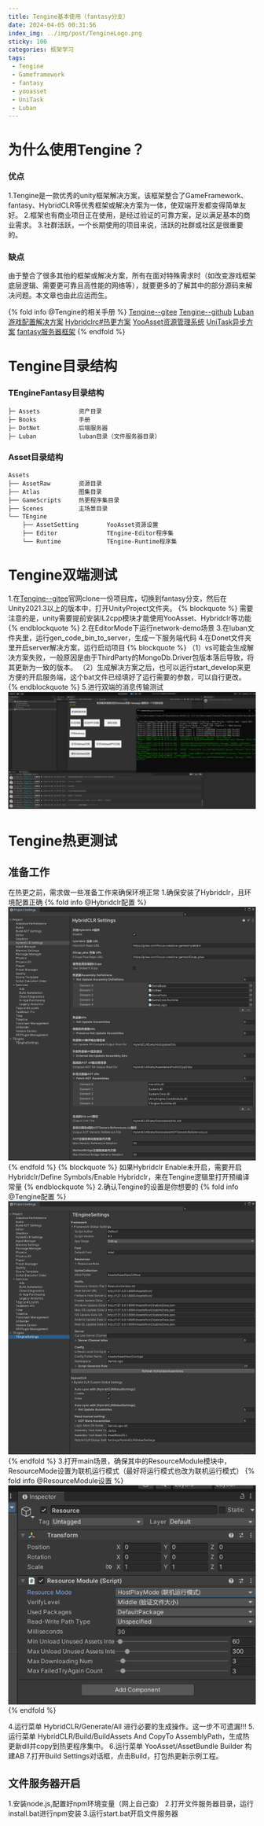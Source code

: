 ```yaml
---
title: Tengine基本使用（fantasy分支）
date: 2024-04-05 00:31:56
index_img: ../img/post/TengineLogo.png
sticky: 100
categories: 框架学习
tags: 
 - Tengine
 - Gameframework
 - fantasy
 - yooasset
 - UniTask
 - Luban
---
```

# 为什么使用Tengine？

### 优点
1.Tengine是一款优秀的unity框架解决方案，该框架整合了GameFramework、fantasy、HybridCLR等优秀框架或解决方案为一体，使双端开发都变得简单友好。
2.框架也有商业项目正在使用，是经过验证的可靠方案，足以满足基本的商业需求。
3.社群活跃，一个长期使用的项目来说，活跃的社群或社区是很重要的。
### 缺点
由于整合了很多其他的框架或解决方案，所有在面对特殊需求时（如改变游戏框架底层逻辑、需要更可靠且高性能的网络等），就要更多的了解其中的部分源码来解决问题。本文章也由此应运而生。

{% fold info @Tengine的相关手册 %}
[Tengine--gitee](https://gitee.com/game-for-all_0/TEngine)
[Tengine--github](https://github.com/ALEXTANGXIAO/TEngine)
[Luban游戏配置解决方案](https://luban.doc.code-philosophy.com/)
[Hybridclrc#热更方案](https://hybridclr.doc.code-philosophy.com/)
[YooAsset资源管理系统](https://www.yooasset.com/)
[UniTask异步方案](https://github.com/Cysharp/UniTask)
[fantasy服务器框架](https://github.com/qq362946/Fantasy)
{% endfold %}

# Tengine目录结构

### TEngineFantasy目录结构
```TEngineFantasy
├─ Assets           资产目录
├─ Books            手册
├─ DotNet           后端服务器     
├─ Luban            luban目录（文件服务器目录）
```

### Asset目录结构
```目录
Assets
├── AssetRaw        资源目录
├── Atlas           图集目录
├── GameScripts     热更程序集目录
├── Scenes          主场景目录
└── TEngine              
    ├── AssetSetting        YooAsset资源设置  
    ├── Editor              TEngine-Editor程序集
    └── Runtime             TEngine-Runtime程序集
```
# Tengine双端测试

1.在[Tengine--gitee](https://gitee.com/game-for-all_0/TEngine)官网clone一份项目库，切换到fantasy分支，然后在Unity2021.3以上的版本中，打开UnityProject文件夹。
{% blockquote %}
需要注意的是，unity需要提前安装IL2cpp模块才能使用YooAsset、Hybridclr等功能
{% endblockquote %}
2.在EditorMode下运行network-demo场景
3.在luban文件夹里，运行gen_code_bin_to_server，生成一下服务端代码
4.在Donet文件夹里开启server解决方案，运行启动项目
{% blockquote %}
（1）vs可能会生成解决方案失败，一般原因是由于ThirdParty的MongoDb.Driver包版本落后导致，将其更新为一致的版本。
（2）生成解决方案之后，也可以运行start_develop来更方便的开启服务端，这个bat文件已经填好了运行需要的参数，可以自行更改。
{% endblockquote %}
5.进行双端的消息传输测试
![双端测试截图](../img/post/Tengine基本使用/{52D8ECAD-3813-4130-AA2A-D605FE942883}.png)

# Tengine热更测试
## 准备工作
在热更之前，需求做一些准备工作来确保环境正常
1.确保安装了Hybridclr，且环境配置正确
{% fold info @Hybridclr配置 %}
![Hybridclr配置](../img/post/Tengine基本使用/image.png)
{% endfold %}
{% blockquote %}
如果Hybridclr Enable未开启，需要开启Hybridclr/Define Symbols/Enable Hybridclr，来在Tengine逻辑里打开预编译常量
{% endblockquote %}
2.确认Tengine的设置是你想要的
{% fold info @Tengine配置 %}
![Tengine配置](../img/post/Tengine基本使用/{8DF96AAD-31AF-4e26-A650-A35F137F521E}.png)
{% endfold %}
3.打开main场景，确保其中的ResourceModule模块中，ResourceMode设置为联机运行模式（最好将运行模式也改为联机运行模式）
{% fold info @ResourceModule设置 %}
![ResourceModule设置](../img/post/Tengine基本使用/{44EBF7DE-6C5E-4404-8BA2-D1A8222F121C}.png)
{% endfold %}

4.运行菜单 HybridCLR/Generate/All 进行必要的生成操作。这一步不可遗漏!!!
5.运行菜单 HybridCLR/Build/BuildAssets And CopyTo AssemblyPath，生成热更新dll并copy到热更程序集中。
6.运行菜单 YooAsset/AssetBundle Builder 构建AB
7.打开Build Settings对话框，点击Build，打包热更新示例工程。

## 文件服务器开启
1.安装node.js,配置好npm环境变量（网上自己查）
2.打开文件服务器目录，运行install.bat进行npm安装
3.运行start.bat开启文件服务器
